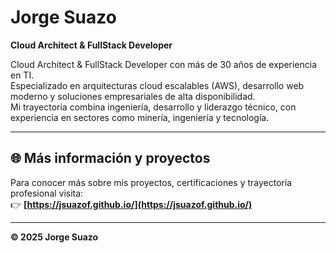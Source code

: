 # Jorge Suazo

**Cloud Architect & FullStack Developer**

Cloud Architect & FullStack Developer con más de 30 años de experiencia en TI.  
Especializado en arquitecturas cloud escalables (AWS), desarrollo web moderno y soluciones empresariales de alta disponibilidad.  
Mi trayectoria combina ingeniería, desarrollo y liderazgo técnico, con experiencia en sectores como minería, ingeniería y tecnología.

---

## 🌐 Más información y proyectos

Para conocer más sobre mis proyectos, certificaciones y trayectoria profesional visita:  
👉 **[https://jsuazof.github.io/](https://jsuazof.github.io/)**

---

**© 2025 Jorge Suazo**

